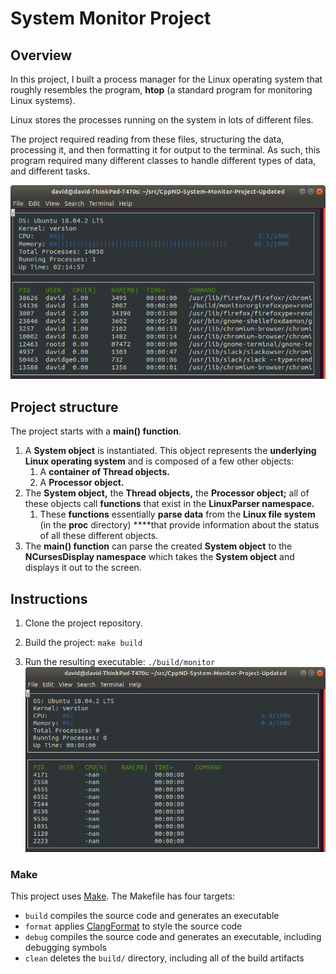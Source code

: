 # System Monitor Project

## Overview

In this project, I built a process manager for the Linux operating system that roughly resembles the program, **htop** (a standard program for monitoring Linux systems).

Linux stores the processes running on the system in lots of different files. 

The project required reading from these files, structuring the data, processing it, and then formatting it for output to the terminal. As such, this program required many different classes to handle different types of data, and different tasks.

![System Monitor](images/monitor.png)

## Project structure

The project starts with a **main() function**. 

1. A **System object** is instantiated. This object represents the **underlying Linux operating system** and is composed of a few other objects:
    1. A **container of Thread objects.** 
    2. A **Processor object.** 
2. The **System object,** the **Thread objects,** the **Processor object;** all of these objects call **functions** that exist in the **LinuxParser namespace.** 
    1. These **functions** essentially **parse data** from the **Linux file system** (in the **proc** directory) ****that provide information about the status of all these different objects. 
3. The **main() function** can parse the created **System object** to the **NCursesDisplay namespace** which takes the **System object** and displays it out to the screen.



## Instructions

1. Clone the project repository.

2. Build the project: `make build`

3. Run the resulting executable: `./build/monitor`
![Starting System Monitor](images/starting_monitor.png)

### Make
This project uses [Make](https://www.gnu.org/software/make/). The Makefile has four targets:
* `build` compiles the source code and generates an executable
* `format` applies [ClangFormat](https://clang.llvm.org/docs/ClangFormat.html) to style the source code
* `debug` compiles the source code and generates an executable, including debugging symbols
* `clean` deletes the `build/` directory, including all of the build artifacts



